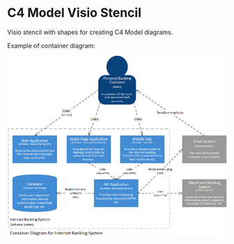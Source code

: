 # C4 Model Visio Stencil
Visio stencil with shapes for creating C4 Model diagrams.

Example of container diagram:

![ContainerDiagram](/images/C4Model-InternetBankingSystem-ContainerDiagram.png)

